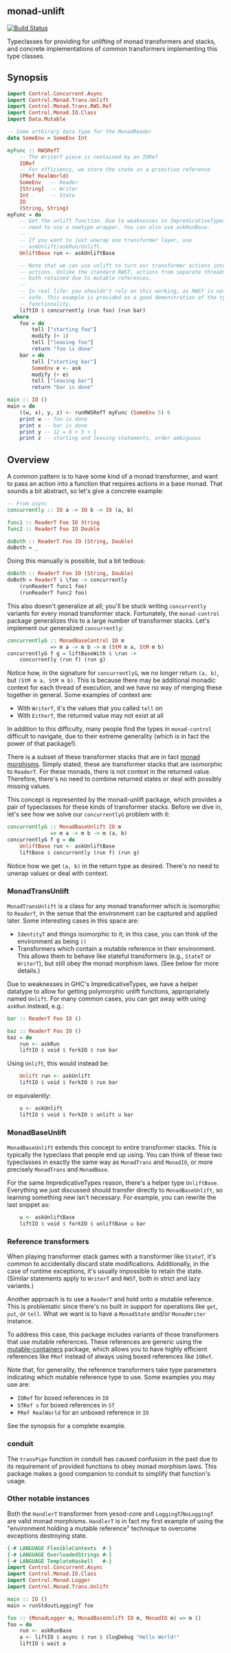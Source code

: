 ## monad-unlift

[![Build Status](https://travis-ci.org/fpco/monad-unlift.svg?branch=master)](https://travis-ci.org/fpco/monad-unlift)

Typeclasses for providing for unlifting of monad transformers and stacks, and
concrete implementations of common transformers implementing this type classes.

## Synopsis

```haskell
import Control.Concurrent.Async
import Control.Monad.Trans.Unlift
import Control.Monad.Trans.RWS.Ref
import Control.Monad.IO.Class
import Data.Mutable

-- Some artbirary data type for the MonadReader
data SomeEnv = SomeEnv Int

myFunc :: RWSRefT
    -- The WriterT piece is contained by an IORef
    IORef
    -- For efficiency, we store the state in a primitive reference
    (PRef RealWorld)
    SomeEnv   -- Reader
    [String]  -- Writer
    Int       -- State
    IO
    (String, String)
myFunc = do
    -- Get the unlift function. Due to weaknesses in ImpredicativeTypes, we
    -- need to use a newtype wrapper. You can also use askRunBase.
    --
    -- If you want to just unwrap one transformer layer, use
    -- askUnlift/askRun/Unlift.
    UnliftBase run <- askUnliftBase

    -- Note that we can use unlift to turn our transformer actions into IO
    -- actions. Unlike the standard RWST, actions from separate threads are
    -- both retained due to mutable references.
    --
    -- In real life: you shouldn't rely on this working, as RWST is not thread
    -- safe. This example is provided as a good demonstration of the type level
    -- functionality.
    liftIO $ concurrently (run foo) (run bar)
  where
    foo = do
        tell ["starting foo"]
        modify (+ 1)
        tell ["leaving foo"]
        return "foo is done"
    bar = do
        tell ["starting bar"]
        SomeEnv e <- ask
        modify (+ e)
        tell ["leaving bar"]
        return "bar is done"

main :: IO ()
main = do
    ((w, x), y, z) <- runRWSRefT myFunc (SomeEnv 5) 6
    print w -- foo is done
    print x -- bar is done
    print y -- 12 = 6 + 5 + 1
    print z -- starting and leaving statements, order ambiguous
```

## Overview

A common pattern is to have some kind of a monad transformer, and want to pass
an action into a function that requires actions in a base monad. That sounds a
bit abstract, so let's give a concrete example:

```haskell
-- From async
concurrently :: IO a -> IO b -> IO (a, b)

func1 :: ReaderT Foo IO String
func2 :: ReaderT Foo IO Double

doBoth :: ReaderT Foo IO (String, Double)
doBoth = _
```

Doing this manually is possible, but a bit tedious:

```haskell
doBoth :: ReaderT Foo IO (String, Double)
doBoth = ReaderT $ \foo -> concurrently
    (runReaderT func1 foo)
    (runReaderT func2 foo)
```

This also doesn't generalize at all; you'll be stuck writing `concurrently`
variants for every monad transformer stack. Fortunately, the `monad-control`
package generalizes this to a large number of transformer stacks. Let's
implement our generalized `concurrently`:

```haskell
concurrentlyG :: MonadBaseControl IO m
              => m a -> m b -> m (StM m a, StM m b)
concurrentlyG f g = liftBaseWith $ \run ->
    concurrently (run f) (run g)
```

Notice how, in the signature for `concurrentlyG`, we no longer return `(a, b)`,
but `(StM m a, StM m b)`. This is because there may be additional monadic
context for each thread of execution, and we have no way of merging these
together in general. Some examples of context are:

* With `WriterT`, it's the values that you called `tell` on
* With `EitherT`, the returned value may not exist at all

In addition to this difficulty, many people find the types in `monad-control`
difficult to navigate, due to their extreme generality (which is in fact the
power of that package!).

There is a subset of these transformer stacks that are in fact [monad
morphisms](http://www.stackage.org/package/mmorph). Simply stated, these are
transformer stacks that are isomorphic to `ReaderT`. For these monads, there is
not context in the returned value. Therefore, there's no need to combine
returned states or deal with possibly missing values.

This concept is represented by the monad-unlift package, which provides a pair of typeclasses for these kinds of transformer stacks. Before we dive in, let's see how we solve our `concurrentlyG` problem with it:

```haskell
concurrentlyG :: MonadBaseUnlift IO m
              => m a -> m b -> m (a, b)
concurrentlyG f g = do
    UnliftBase run <- askUnliftBase
    liftBase $ concurrently (run f) (run g)
```

Notice how we get `(a, b)` in the return type as desired. There's no need to
unwrap values or deal with context.

### MonadTransUnlift

`MonadTransUnlift` is a class for any monad transformer which is isomorphic
to `ReaderT`, in the sense that the environment can be captured and applied
later. Some interesting cases in this space are:

* `IdentityT` and things isomorphic to it; in this case, you can think of the environment as being `()`
* Transformers which contain a mutable reference in their environment. This allows them to behave like stateful transformers (e.g., `StateT` or `WriterT`), but still obey the monad morphism laws. (See below for more details.)

Due to weaknesses in GHC's ImpredicativeTypes, we have a helper datatype to
allow for getting polymorphic unlift functions, appropriately named `Unlift`.
For many common cases, you can get away with using `askRun` instead, e.g.:

```haskell
bar :: ReaderT Foo IO ()

baz :: ReaderT Foo IO ()
baz = do
    run <- askRun
    liftIO $ void $ forkIO $ run bar
```

Using `Unlift`, this would instead be:

```haskell
    Unlift run <- askUnlift
    liftIO $ void $ forkIO $ run bar
```

or equivalently:

```haskell
    u <- askUnlift
    liftIO $ void $ forkIO $ unlift u bar
```

### MonadBaseUnlift

`MonadBaseUnlift` extends this concept to entire transformer stacks. This is
typically the typeclass that people end up using. You can think of these two
typeclasses in exactly the same way as `MonadTrans` and `MonadIO`, or more
precisely `MonadTrans` and `MonadBase`.

For the same ImpredicativeTypes reason, there's a helper type `UnliftBase`.
Everything we just discussed should transfer directly to `MonadBaseUnlift`,
so learning something new isn't necessary. For example, you can rewrite the
last snippet as:

```haskell
    u <- askUnliftBase
    liftIO $ void $ forkIO $ unliftBase u bar
```

### Reference transformers

When playing transformer stack games with a transformer like `StateT`, it's
common to accidentally discard state modifications. Additionally, in the case
of runtime exceptions, it's usually impossible to retain the state. (Similar
statements apply to `WriterT` and `RWST`, both in strict and lazy variants.)

Another approach is to use a `ReaderT` and hold onto a mutable reference. This
is problematic since there's no built in support for operations like `get`,
`put`, or `tell`. What we want is to have a `MonadState` and/or `MonadWriter`
instance.

To address this case, this package includes variants of those transformers that
use mutable references. These references are generic using the
[mutable-containers](http://www.stackage.org/package/mutable-containers)
package, which allows you to have highly efficient references like `PRef`
instead of always using boxed references like `IORef`.

Note that, for generality, the reference transformers take type parameters
indicating which mutable reference type to use. Some examples you may use are:

* `IORef` for boxed references in `IO`
* `STRef s` for boxed references in `ST`
* `PRef RealWorld` for an unboxed reference in `IO`

See the synopsis for a complete example.

### conduit

The `transPipe` function in conduit has caused confusion in the past due to its
requirement of provided functions to obey monad morphism laws. This package
makes a good companion to conduit to simplify that function's usage.

### Other notable instances

Both the `HandlerT` transformer from yesod-core and `LoggingT`/`NoLoggingT` are
valid monad morphisms. `HandlerT` is in fact my first example of using the
"environment holding a mutable reference" technique to overcome exceptions
destroying state.

```haskell
{-# LANGUAGE FlexibleContexts  #-}
{-# LANGUAGE OverloadedStrings #-}
{-# LANGUAGE TemplateHaskell   #-}
import Control.Concurrent.Async
import Control.Monad.IO.Class
import Control.Monad.Logger
import Control.Monad.Trans.Unlift

main :: IO ()
main = runStdoutLoggingT foo

foo :: (MonadLogger m, MonadBaseUnlift IO m, MonadIO m) => m ()
foo = do
    run <- askRunBase
    a <- liftIO $ async $ run $ $logDebug "Hello World!"
    liftIO $ wait a
```
